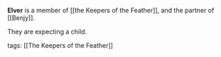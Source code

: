 **Elver** is a member of [[the Keepers of the Feather]], and the partner of [[Benjy]]. 

They are expecting a child.

tags: [[The Keepers of the Feather]]